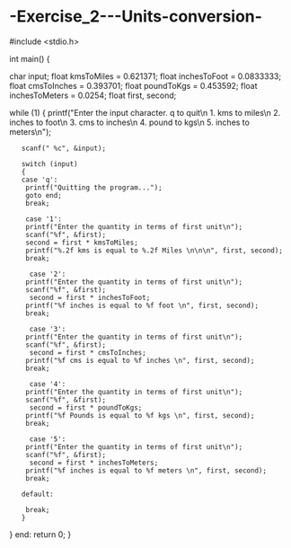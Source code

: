 # -Exercise_2---Units-conversion-

#include <stdio.h>

int main()
{
    
char input;
   float kmsToMiles = 0.621371;
   float inchesToFoot = 0.0833333;
   float cmsToInches = 0.393701;
   float poundToKgs = 0.453592;
   float inchesToMeters = 0.0254;
   float first, second;

   while (1)
   {
       printf("Enter the input character. q to quit\n       1. kms to miles\n       2. inches to foot\n       3. cms to inches\n       4. pound to kgs\n       5. inches to meters\n");

       scanf(" %c", &input);
 
       switch (input)
       {
       case 'q':
        printf("Quitting the program...");
        goto end;
        break;

        case '1':
        printf("Enter the quantity in terms of first unit\n");
        scanf("%f", &first);
        second = first * kmsToMiles;
        printf("%.2f kms is equal to %.2f Miles \n\n\n", first, second);
        break;

         case '2':
        printf("Enter the quantity in terms of first unit\n");
        scanf("%f", &first);
         second = first * inchesToFoot;
        printf("%f inches is equal to %f foot \n", first, second);
        break;

         case '3':
        printf("Enter the quantity in terms of first unit\n");
        scanf("%f", &first);
         second = first * cmsToInches;
        printf("%f cms is equal to %f inches \n", first, second);
        break;

         case '4':
        printf("Enter the quantity in terms of first unit\n");
        scanf("%f", &first);
         second = first * poundToKgs;
        printf("%f Pounds is equal to %f kgs \n", first, second);
        break;

         case '5':
        printf("Enter the quantity in terms of first unit\n");
        scanf("%f", &first);
         second = first * inchesToMeters;
        printf("%f inches is equal to %f meters \n", first, second);
        break;
       
       default:
       
        break;
       }
   }
   end:
   return 0;
}
